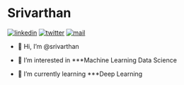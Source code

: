# Srivarthan
[![linkedin](https://github.com/arpit-dwivedi/arpit-dwivedi.github.io/blob/master/assets/img/Webp.net-resizeimage.png)](https://www.linkedin.com/in/sri-varthan?lipi=urn%3Ali%3Apage%3Ad_flagship3_profile_view_base_contact_details%3BwMNE2SUaSEm%2BlIZEt2jAWw%3D%3D) [![twitter](https://github.com/arpit-dwivedi/arpit-dwivedi.github.io/blob/master/assets/img/ttt.png)](https://twitter.com/PegasusSri)  [![mail](https://github.com/arpit-dwivedi/arpit-dwivedi/blob/master/m1.png)](mailto:srivarthangova@gmail.com)

- 👋 Hi, I’m @srivarthan

- 👀 I’m interested in ***Machine Learning Data Science

- 🌱 I’m currently learning ***Deep Learning

<!---
srivarthan/srivarthan is a ✨ special ✨ repository because its `README.md` (this file) appears on your GitHub profile.
You can click the Preview link to take a look at your changes.
--->
